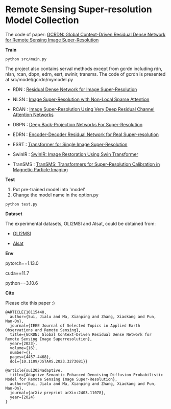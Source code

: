 # Remote Sensing Super-resolution Model Collection

The code of paper: [GCRDN: Global Context-Driven Residual Dense Network for Remote Sensing Image Super-Resolution](https://ieeexplore.ieee.org/abstract/document/10115440)

**Train**

```python src/main.py ```

The project also contains serval methods except from gcrdn including rdn, nlsn, rcan, dbpn, edrn, esrt, swinir, transms. The code of gcrdn is presented at src/model/gcrdn/mymodel.py

* RDN : [Residual Dense Network for Image Super-Resolution](https://openaccess.thecvf.com/content_cvpr_2018/papers/Zhang_Residual_Dense_Network_CVPR_2018_paper.pdf)

* NLSN : [Image Super-Resolution with Non-Local Sparse Attention](http://openaccess.thecvf.com/content/CVPR2021/papers/Mei_Image_Super-Resolution_With_Non-Local_Sparse_Attention_CVPR_2021_paper.pdf)

* RCAN : [Image Super-Resolution Using Very Deep Residual Channel Attention Networks](https://openaccess.thecvf.com/content_ECCV_2018/papers/Yulun_Zhang_Image_Super-Resolution_Using_ECCV_2018_paper.pdf)

* DBPN : [Deep Back-Projection Networks For Super-Resolution](https://openaccess.thecvf.com/content_cvpr_2018/papers/Haris_Deep_Back-Projection_Networks_CVPR_2018_paper.pdf)

* EDRN : [Encoder-Decoder Residual Network for Real Super-resolution](https://openaccess.thecvf.com/content_CVPRW_2019/papers/NTIRE/Cheng_Encoder-Decoder_Residual_Network_for_Real_Super-Resolution_CVPRW_2019_paper.pdf)

* ESRT : [Transformer for Single Image Super-Resolution](https://openaccess.thecvf.com/content/CVPR2022W/NTIRE/papers/Lu_Transformer_for_Single_Image_Super-Resolution_CVPRW_2022_paper.pdf)

* SwinIR : [SwinIR: Image Restoration Using Swin Transformer](https://openaccess.thecvf.com/content/ICCV2021W/AIM/papers/Liang_SwinIR_Image_Restoration_Using_Swin_Transformer_ICCVW_2021_paper.pdf)

* TranSMS : [TranSMS: Transformers for Super-Resolution Calibration in Magnetic Particle Imaging](https://arxiv.org/pdf/2111.02163.pdf)

**Test**

1. Put pre-trained model into 'model'
2. Change the model name in the option.py

```python test.py```

**Dataset**

The experimental datasets, OLI2MSI and Alsat, could be obtained from:

* [OLI2MSI](https://github.com/wjwjww/OLI2MSI)

* [Alsat](https://github.com/achrafdjerida/Alsat-2B)

**Env**

pytorch==1.13.0

cuda==11.7

python==3.10.6

**Cite**

Please cite this paper :)
```
@ARTICLE{10115440,
  author={Sui, Jialu and Ma, Xianping and Zhang, Xiaokang and Pun, Man-On},
  journal={IEEE Journal of Selected Topics in Applied Earth Observations and Remote Sensing}, 
  title={GCRDN: Global Context-Driven Residual Dense Network for Remote Sensing Image Superresolution}, 
  year={2023},
  volume={16},
  number={},
  pages={4457-4468},
  doi={10.1109/JSTARS.2023.3273081}}

@article{sui2024adaptive,
  title={Adaptive Semantic-Enhanced Denoising Diffusion Probabilistic Model for Remote Sensing Image Super-Resolution},
  author={Sui, Jialu and Ma, Xianping and Zhang, Xiaokang and Pun, Man-On},
  journal={arXiv preprint arXiv:2403.11078},
  year={2024}
}
```
